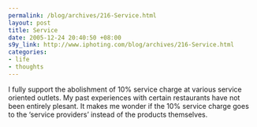 ```yaml
--- 
permalink: /blog/archives/216-Service.html
layout: post
title: Service
date: 2005-12-24 20:40:50 +08:00
s9y_link: http://www.iphoting.com/blog/archives/216-Service.html
categories: 
- life
- thoughts
---
```

<p class="break"><p>I fully support the abolishment of 10% service charge at various service oriented outlets. My past experiences with certain restaurants have not been entirely plesant. It makes me wonder if the 10% service charge goes to the &#8216;service providers&#8217; instead of the products themselves.</p></p>
